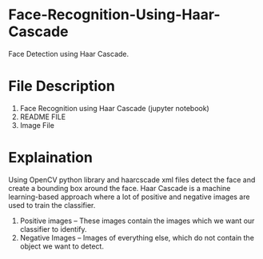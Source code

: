 # Face-Recognition-Using-Haar-Cascade
  Face Detection using Haar Cascade.
 
# File Description
  1. Face Recognition using Haar Cascade (jupyter notebook)
  2. README FILE
  3. Image File
 
 # Explaination 
  Using OpenCV python library and haarcscade xml files detect the face and create a bounding box around the face.
  Haar Cascade is a machine learning-based approach where a lot of positive and negative images are used to train the classifier. 
  1. Positive images – These images contain the images which we want our classifier to identify.
  2. Negative Images – Images of everything else, which do not contain the object we want to detect.

  
